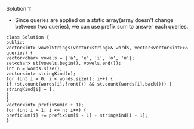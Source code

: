 Solution 1:
​
- Since queries are applied on a static array(array doesn't change between two queries), we can use prefix sum to answer each queries.
​
```
class Solution {
public:
vector<int> vowelStrings(vector<string>& words, vector<vector<int>>& queries) {
vector<char> vowels = {'a', 'e', 'i', 'o', 'u'};
set<char> st(vowels.begin(), vowels.end());
int n = words.size();
vector<int> stringKind(n);
for (int i = 0; i < words.size(); i++) {
if (st.count(words[i].front()) && st.count(words[i].back())) {
stringKind[i] = 1;
}
}
vector<int> prefixSum(n + 1);
for (int i = 1; i <= n; i++) {
prefixSum[i] += prefixSum[i - 1] + stringKind[i - 1];
}